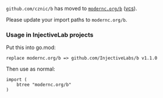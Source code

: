 `github.com/cznic/b` has moved to [`modernc.org/b`](https://godoc.org/modernc.org/b) ([vcs](https://gitlab.com/cznic/b)).

Please update your import paths to `modernc.org/b`.

### Usage in InjectiveLab projects

Put this into go.mod:

```
replace modernc.org/b => github.com/InjectiveLabs/b v1.1.0
```

Then use as normal:

```
import (
	btree "modernc.org/b"
)
```
